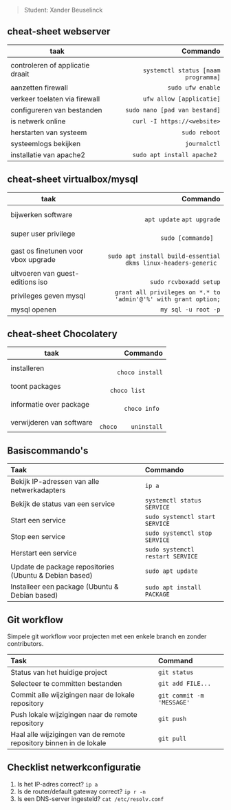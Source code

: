 >Student: Xander Beuselinck 

## cheat-sheet webserver

| taak                             |                                    Commando |
| -------------------------------- | ------------------------------------------: |
| controleren of applicatie draait | <br>```systemctl status [naam programma]``` |
| aanzetten firewall               |                  ``` sudo ufw enable```<br> |
| verkeer toelaten via firewall    |                ```ufw allow [applicatie]``` |
| configureren van bestanden       |           ```sudo nano [pad van bestand]``` |
| is netwerk online                |             ```curl -I https://<website>``` |
| herstarten van systeem           |                           ```sudo reboot``` |
| systeemlogs bekijken             |                            ```journalctl``` |
| installatie van apache2          |             ```sudo apt install apache2 ``` |
## cheat-sheet virtualbox/mysql

| taak                                |                                                               Commando |
| ----------------------------------- | ---------------------------------------------------------------------: |
| bijwerken software                  |                                 <br>```apt update``` ```apt upgrade``` |
| super user privilege                |                                          <br>```  sudo [commando]  ``` |
| gast os finetunen voor vbox upgrade | <br>```sudo apt install build-essential dkms linux-headers-generic ``` |
| uitvoeren van guest-editions iso    |                                         <br>```sudo rcvboxadd setup``` |
| privileges geven mysql              |    ```grant all privileges on *.* to 'admin'@'%' with grant option;``` |
| mysql openen                        |                                                ```my sql -u root -p``` |


## cheat-sheet Chocolatery

| taak                     |                     Commando |
| ------------------------ | ---------------------------: |
| installeren              |      <br>```choco install``` |
| toont packages           | <br>```   choco list     ``` |
| informatie over package  |        <br>```choco info ``` |
| verwijderen van software | <br>```choco    uninstall``` |
## Basiscommando's

| Taak                                                   | Commando                         |
| :----------------------------------------------------- | :------------------------------- |
| Bekijk IP-adressen van alle netwerkadapters            | `ip a`                           |
| Bekijk de status van een service                       | `systemctl status SERVICE`       |
| Start een service                                      | `sudo systemctl start SERVICE`   |
| Stop een service                                       | `sudo systemctl stop SERVICE`    |
| Herstart een service                                   | `sudo systemctl restart SERVICE` |
| Update de package repositories (Ubuntu & Debian based) | `sudo apt update`                |
| Installeer een package (Ubuntu & Debian based)         | `sudo apt install PACKAGE`       |

## Git workflow

Simpele git workflow voor projecten met een enkele branch en zonder contributors.

| Task                                                               | Command                   |
| :----------------------------------------------------------------- | :------------------------ |
| Status van het huidige project                                     | `git status`              |
| Selecteer te committen bestanden                                   | `git add FILE...`         |
| Commit alle wijzigingen naar de lokale repository                  | `git commit -m 'MESSAGE'` |
| Push lokale wijzigingen naar de remote repository                  | `git push`                |
| Haal alle wijzigingen van de remote repository binnen in de lokale | `git pull`                |

## Checklist netwerkconfiguratie

1. Is het IP-adres correct? `ip a`
2. Is de router/default gateway correct? `ip r -n`
3. Is een DNS-server ingesteld? `cat /etc/resolv.conf`

